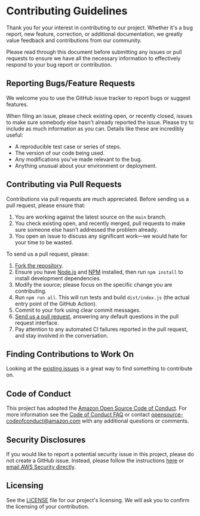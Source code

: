 # Contributing Guidelines

Thank you for your interest in contributing to our project. Whether it's a bug report, new feature, correction, or additional
documentation, we greatly value feedback and contributions from our community.

Please read through this document before submitting any issues or pull requests to ensure we have all the necessary
information to effectively respond to your bug report or contribution.

## Reporting Bugs/Feature Requests

We welcome you to use the GitHub issue tracker to report bugs or suggest features.

When filing an issue, please check existing open, or recently closed, issues to make sure somebody else hasn't already
reported the issue. Please try to include as much information as you can. Details like these are incredibly useful:

- A reproducible test case or series of steps.
- The version of our code being used.
- Any modifications you've made relevant to the bug.
- Anything unusual about your environment or deployment.

## Contributing via Pull Requests

Contributions via pull requests are much appreciated. Before sending us a pull request, please ensure that:

1. You are working against the latest source on the `main` branch.
2. You check existing open, and recently merged, pull requests to make sure someone else hasn't addressed the problem already.
3. You open an issue to discuss any significant work—we would hate for your time to be wasted.

To send us a pull request, please:

1. [Fork the repository](https://help.github.com/articles/fork-a-repo/).
2. Ensure you have [Node.js](https://nodejs.org/en/) and [NPM](https://www.npmjs.com/) installed, then run `npm install` to install development dependencies.
3. Modify the source; please focus on the specific change you are contributing.
4. Run `npm run all`. This will run tests and build `dist/index.js` (the actual entry point of the GitHub Action).
5. Commit to your fork using clear commit messages.
6. [Send us a pull request](https://help.github.com/articles/creating-a-pull-request/), answering any default questions in the pull request interface.
7. Pay attention to any automated CI failures reported in the pull request, and stay involved in the conversation.

## Finding Contributions to Work On

Looking at the [existing issues](https://github.com/aws-actions/setup-sam/issues) is a great way to find something to contribute on.

## Code of Conduct

This project has adopted the [Amazon Open Source Code of Conduct](https://aws.github.io/code-of-conduct).
For more information see the [Code of Conduct FAQ](https://aws.github.io/code-of-conduct-faq) or contact
opensource-codeofconduct@amazon.com with any additional questions or comments.

## Security Disclosures

If you would like to report a potential security issue in this project, please do not create a GitHub issue. Instead, please follow the instructions [here](https://aws.amazon.com/security/vulnerability-reporting/) or [email AWS Security directly](mailto:aws-security@amazon.com).

## Licensing

See the [LICENSE](LICENSE) file for our project's licensing. We will ask you to confirm the licensing of your contribution.

